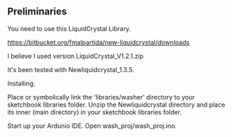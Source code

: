 Preliminaries
-------------

You need to use this LiquidCrystal Library.

https://bitbucket.org/fmalpartida/new-liquidcrystal/downloads

I believe I used version LiquidCrystal_V1.2.1.zip

It's been tested with Newliquidcrystal_1.3.5.
  
  Installing.
  
  Place or symbolically link the 'libraries/washer' directory to 
  your sketchbook libraries folder. 
  Unzip the Newliquidcrystal directory and place its inner (main directory)
  in your sketchbook libraries folder.
  
  Start up your Ardunio IDE. Open wash_proj/wash_proj.ino. 
  
  
